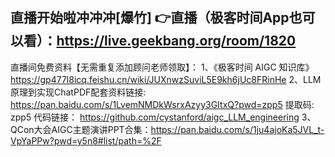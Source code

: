直播开始啦冲冲冲[爆竹]
👉直播（极客时间App也可以看）：https://live.geekbang.org/room/1820
----------------
直播间免费资料【无需重复添加顾问老师领取】：
1、《极客时间 AIGC 知识库》https://gp477l8icq.feishu.cn/wiki/JUXnwzSuviL5E9kh6jUc8FRinHe
2、LLM原理到实现ChatPDF配套资料链接: https://pan.baidu.com/s/1LvemNMDkWsrxAzyy3GItxQ?pwd=zpp5 提取码: zpp5 
代码链接： https://github.com/cystanford/aigc_LLM_engineering
3、QCon大会AIGC主题演讲PPT合集：https://pan.baidu.com/s/1ju4ajoKa5JVL_t-VpYaPPw?pwd=y5n8#list/path=%2F